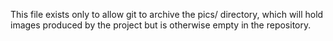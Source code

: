 This file exists only to allow git to archive the pics/ directory, which will hold images produced by the project but is otherwise empty in the repository.